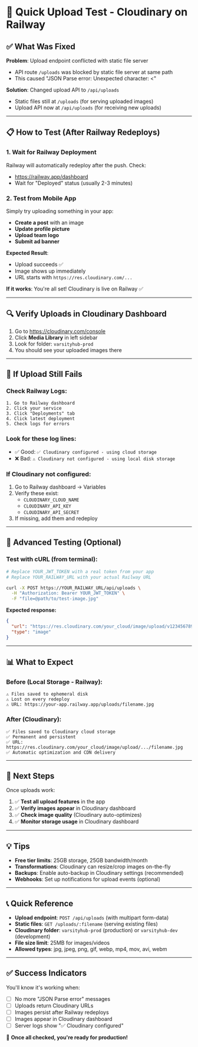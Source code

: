# 🚀 Quick Upload Test - Cloudinary on Railway

## ✅ What Was Fixed

**Problem**: Upload endpoint conflicted with static file server
- API route `/uploads` was blocked by static file server at same path
- This caused "JSON Parse error: Unexpected character: <" 

**Solution**: Changed upload API to `/api/uploads`
- Static files still at `/uploads` (for serving uploaded images)
- Upload API now at `/api/uploads` (for receiving new uploads)

---

## 📋 How to Test (After Railway Redeploys)

### 1. Wait for Railway Deployment
Railway will automatically redeploy after the push. Check:
- https://railway.app/dashboard
- Wait for "Deployed" status (usually 2-3 minutes)

### 2. Test from Mobile App

Simply try uploading something in your app:
- **Create a post** with an image
- **Update profile picture**
- **Upload team logo**
- **Submit ad banner**

**Expected Result**: 
- Upload succeeds ✅
- Image shows up immediately
- URL starts with `https://res.cloudinary.com/...`

**If it works**: You're all set! Cloudinary is live on Railway ✅

---

## 🔍 Verify Uploads in Cloudinary Dashboard

1. Go to https://cloudinary.com/console
2. Click **Media Library** in left sidebar
3. Look for folder: `varsityhub-prod`
4. You should see your uploaded images there

---

## 🐛 If Upload Still Fails

### Check Railway Logs:
```
1. Go to Railway dashboard
2. Click your service
3. Click "Deployments" tab
4. Click latest deployment
5. Check logs for errors
```

### Look for these log lines:
- ✅ Good: `✅ Cloudinary configured - using cloud storage`
- ❌ Bad: `⚠️ Cloudinary not configured - using local disk storage`

### If Cloudinary not configured:
1. Go to Railway dashboard → Variables
2. Verify these exist:
   - `CLOUDINARY_CLOUD_NAME`
   - `CLOUDINARY_API_KEY`
   - `CLOUDINARY_API_SECRET`
3. If missing, add them and redeploy

---

## 🧪 Advanced Testing (Optional)

### Test with cURL (from terminal):

```bash
# Replace YOUR_JWT_TOKEN with a real token from your app
# Replace YOUR_RAILWAY_URL with your actual Railway URL

curl -X POST https://YOUR_RAILWAY_URL/api/uploads \
  -H "Authorization: Bearer YOUR_JWT_TOKEN" \
  -F "file=@path/to/test-image.jpg"
```

**Expected response:**
```json
{
  "url": "https://res.cloudinary.com/your_cloud/image/upload/v1234567890/varsityhub-prod/filename.jpg",
  "type": "image"
}
```

---

## 📊 What to Expect

### Before (Local Storage - Railway):
```
⚠️ Files saved to ephemeral disk
⚠️ Lost on every redeploy
⚠️ URL: https://your-app.railway.app/uploads/filename.jpg
```

### After (Cloudinary):
```
✅ Files saved to Cloudinary cloud storage
✅ Permanent and persistent
✅ URL: https://res.cloudinary.com/your_cloud/image/upload/.../filename.jpg
✅ Automatic optimization and CDN delivery
```

---

## 🎯 Next Steps

Once uploads work:

1. ✅ **Test all upload features** in the app
2. ✅ **Verify images appear** in Cloudinary dashboard
3. ✅ **Check image quality** (Cloudinary auto-optimizes)
4. ✅ **Monitor storage usage** in Cloudinary dashboard

---

## 💡 Tips

- **Free tier limits**: 25GB storage, 25GB bandwidth/month
- **Transformations**: Cloudinary can resize/crop images on-the-fly
- **Backups**: Enable auto-backup in Cloudinary settings (recommended)
- **Webhooks**: Set up notifications for upload events (optional)

---

## 📞 Quick Reference

- **Upload endpoint**: `POST /api/uploads` (with multipart form-data)
- **Static files**: `GET /uploads/:filename` (serving existing files)
- **Cloudinary folder**: `varsityhub-prod` (production) or `varsityhub-dev` (development)
- **File size limit**: 25MB for images/videos
- **Allowed types**: jpg, jpeg, png, gif, webp, mp4, mov, avi, webm

---

## ✅ Success Indicators

You'll know it's working when:
- [ ] No more "JSON Parse error" messages
- [ ] Uploads return Cloudinary URLs
- [ ] Images persist after Railway redeploys
- [ ] Images appear in Cloudinary dashboard
- [ ] Server logs show "✅ Cloudinary configured"

🎉 **Once all checked, you're ready for production!**
